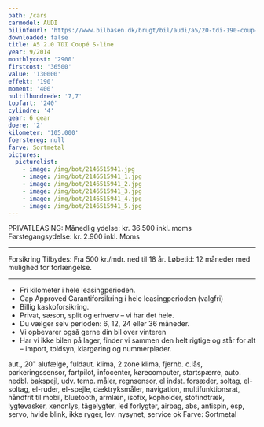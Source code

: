 ```yaml
---
path: /cars
carmodel: AUDI
bilinfourl: 'https://www.bilbasen.dk/brugt/bil/audi/a5/20-tdi-190-coup-2d/3654119'
downloaded: false
title: A5 2.0 TDI Coupé S-line
year: 9/2014
monthlycost: '2900'
firstcost: '36500'
value: '130000'
effekt: '190'
moment: '400'
nultilhundrede: '7,7'
topfart: '240'
cylindre: '4'
gear: 6 gear
doere: '2'
kilometer: '105.000'
foerstereg: null
farve: Sortmetal
pictures:
  picturelist:
    - image: /img/bot/2146515941.jpg
    - image: /img/bot/2146515941_1.jpg
    - image: /img/bot/2146515941_2.jpg
    - image: /img/bot/2146515941_3.jpg
    - image: /img/bot/2146515941_4.jpg
    - image: /img/bot/2146515941_5.jpg
---
```

PRIVATLEASING: 
Månedlig ydelse: kr. 36.500 inkl. moms
Førstegangsydelse: kr. 2.900 inkl. Moms
__________________________________________

Forsikring Tilbydes:
Fra 500 kr./mdr. ned til 18 år. 
Løbetid: 12 måneder med mulighed for forlængelse.
__________________________________________

* Fri kilometer i hele leasingperioden.
* Cap Approved Garantiforsikring i hele leasingperioden (valgfri)
* Billig kaskoforsikring.
* Privat, sæson, split og erhverv – vi har det hele.
* Du vælger selv perioden: 6, 12, 24 eller 36 måneder.
* Vi opbevarer også gerne din bil over vinteren
* Har vi ikke bilen på lager, finder vi sammen den helt rigtige og står for alt – import, toldsyn, klargøring og nummerplader. 


aut., 20" alufælge, fuldaut. klima, 2 zone klima, fjernb. c.lås, parkeringssensor, fartpilot, infocenter, kørecomputer, startspærre, auto. nedbl. bakspejl, udv. temp. måler, regnsensor, el indst. forsæder, soltag, el-soltag, el-ruder, el-spejle, dæktryksmåler, navigation, multifunktionsrat, håndfrit til mobil, bluetooth, armlæn, isofix, kopholder, stofindtræk, lygtevasker, xenonlys, tågelygter, led forlygter, airbag, abs, antispin, esp, servo, hvide blink, ikke ryger, lev. nysynet, service ok
Farve: Sortmetal
